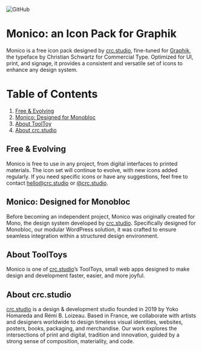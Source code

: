 ![GitHub](https://github.com/user-attachments/assets/0b440d25-6df2-414d-853a-91bfd782fa42)

# Monico: an Icon Pack for Graphik

Monico is a free icon pack designed by [crc.studio](https://crc.studio/), fine-tuned for [Graphik](https://commercialtype.com/catalog/graphik), the typeface by Christian Schwartz for Commercial Type. Optimized for UI, print, and signage, it provides a consistent and versatile set of icons to enhance any design system.

# Table of Contents  
1. [Free & Evolving](#free--evolving)  
2. [Monico: Designed for Monobloc](#monico-designed-for-monobloc)
3. [About ToolToy](#about-tooltoy)  
4. [About crc.studio](#about-crcstudio)

## Free & Evolving
Monico is free to use in any project, from digital interfaces to printed materials. The icon set will continue to evolve, with new icons added regularly. If you need specific icons or have any suggestions, feel free to contact [hello@crc.studio](mailto:hello@crc.studio) or [@crc.studio](https://www.instagram.com/crc.studio/).

## Monico: Designed for Monobloc

Before becoming an independent project, Monico was originally created for Mono, the design system developed by [crc.studio](https://crc.studio/). Specifically designed for Monobloc, our modular WordPress solution, it was crafted to ensure seamless integration within a structured design environment.

## About ToolToys

Monico is one of [crc.studio](https://crc.studio/)’s ToolToys, small web apps designed to make design and development faster, easier, and more joyful.

## About crc.studio

[crc.studio](https://crc.studio/) is a design & development studio founded in 2019 by Yoko Homareda and Rémi B. Loizeau. Based in France, we collaborate with artists and designers worldwide to design timeless visual identities, websites, posters, books, packaging, and merchandise. Our work explores the intersections of print and digital, tradition and innovation, guided by a strong sense of composition, materiality, and code.